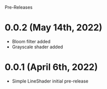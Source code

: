 Pre-Releases

# 0.0.2 (May 14th, 2022)
   * Bloom filter added
   * Grayscale shader added

# 0.0.1 (April 6th, 2022)

   * Simple LineShader initial pre-release